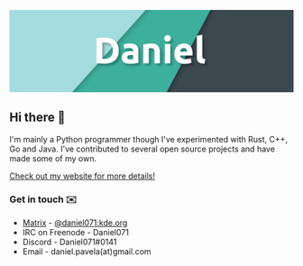 ![My banner](https://raw.githubusercontent.com/daniel071/images-for-readme/master/banner%20v3.4%20cropped.png)
## Hi there 👋

I'm mainly a Python programmer though I've experimented with Rust, C++, Go and Java. 
I've contributed to several open source projects and have made some of my own.

[Check out my website for more details!](https://pavela.net/)

### Get in touch ✉️
- [Matrix](https://matrix.org) - [@daniel071:kde.org](https://matrix.to/#/@daniel071:kde.org)
- IRC on Freenode - Daniel071
- Discord - Daniel071#0141
- Email - daniel.pavela(at)gmail.com
